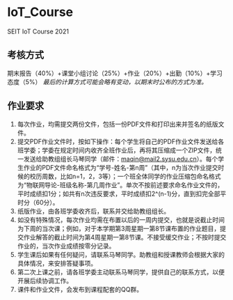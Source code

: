 # IoT_Course
 SEIT IoT Course 2021
 ## 考核方式
期末报告（40%）+课堂小组讨论（25%）+作业（20%）+出勤（10%）+学习态度（5%）
*最后的计算方式可能会略有变动，以期末时公布的方式为准。*
## 作业要求
 1. 每次作业，均需提交两份文件，包括一份PDF文件和打印出来并签名的纸版文件。
 2. 提交PDF作业文件时，按如下操作：每个学生将自己的PDF作业文件发送给各班学委；学委在规定时间内收齐全班作业后，再将其压缩成一个ZIP文件，统一发送给助教组组长马琴同学（邮件：maqin@mail2.sysu.edu.cn）。每个学生作业的PDF文件命名格式为“学号-姓名-第n周”（其中，n为当次作业提交时候的校历周数，比如n=1，2，3等）；一个班全体同学的作业压缩包命名格式为“物联网导论-班级名称-第几周作业”。单次不按前述要求命名作业文件的，平时成绩扣1分；如共有n次违反要求，平时成绩扣2^(n-1)分，直到扣完全部平时分（60分）。
 3. 纸版作业，由各班学委收齐后，联系并交给助教组组长。
 4. 如没有特殊情况，每次作业均需在布置以后的一周内提交，也就是说截止时间为下周的当次课；例如，对于本学期第3周星期一第8节课布置的作业题目，提交作业解答的截止时间为第4周星期一第8节课。不接受缓交作业；不按时提交作业的，当次作业成绩按零分记录。
 5. 学生课后如果有任何疑问，请联系马琴同学。助教组和授课教师会根据大家的具体情况，来安排答疑事项。
 6. 第二次上课之前，请各班学委主动联系马琴同学，提供自己的联系方式，以便开展后续协调工作。
 7. 课件和作业文件，会发布到课程配套的QQ群。


